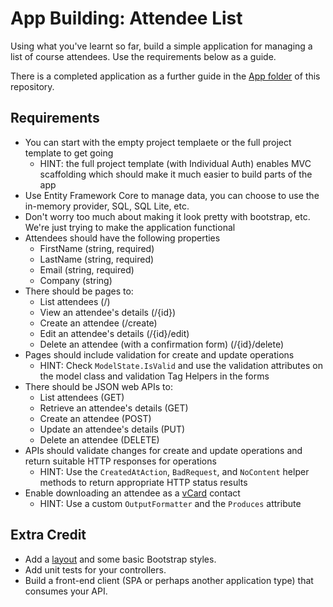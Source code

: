 # App Building: Attendee List

Using what you've learnt so far, build a simple application for managing a list of course attendees. Use the requirements below as a guide.

There is a completed application as a further guide in the [App folder](/Labs/Code/App) of this repository.

## Requirements
- You can start with the empty project templaete or the full project template to get going
  - HINT: the full project template (with Individual Auth) enables MVC scaffolding which should make it much easier to build parts of the app
- Use Entity Framework Core to manage data, you can choose to use the in-memory provider, SQL, SQL Lite, etc.
- Don't worry too much about making it look pretty with bootstrap, etc. We're just trying to make the application functional
- Attendees should have the following properties
  - FirstName (string, required)
  - LastName (string, required)
  - Email (string, required)
  - Company (string)
- There should be pages to:
  - List attendees (/)
  - View an attendee's details (/{id})
  - Create an attendee (/create)
  - Edit an attendee's details (/{id}/edit)
  - Delete an attendee (with a confirmation form) (/{id}/delete)
- Pages should include validation for create and update operations
  - HINT: Check `ModelState.IsValid` and use the validation attributes on the model class and validation Tag Helpers in the forms
- There should be JSON web APIs to:
  - List attendees (GET)
  - Retrieve an attendee's details (GET)
  - Create an attendee (POST)
  - Update an attendee's details (PUT)
  - Delete an attendee (DELETE)
- APIs should validate changes for create and update operations and return suitable HTTP responses for operations
  - HINT: Use the `CreatedAtAction`, `BadRequest`, and `NoContent` helper methods to return appropriate HTTP status results
- Enable downloading an attendee as a [vCard](https://en.wikipedia.org/wiki/VCard) contact
  - HINT: Use a custom `OutputFormatter` and the `Produces` attribute

## Extra Credit
- Add a [layout](https://docs.asp.net/en/latest/mvc/views/layout.html) and some basic Bootstrap styles.
- Add unit tests for your controllers.
- Build a front-end client (SPA or perhaps another application type) that consumes your API.